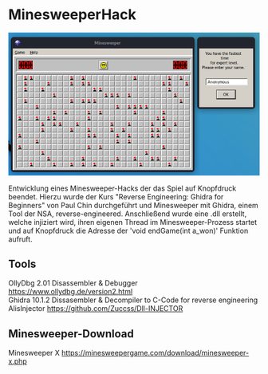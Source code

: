# MinesweeperHack
<img src="Minesweeper_Hack.png" alt="QlockToo">

Entwicklung eines Minesweeper-Hacks der das Spiel auf Knopfdruck beendet.
Hierzu wurde der Kurs "Reverse Engineering: Ghidra for Beginners" von Paul Chin durchgeführt und Minesweeper mit Ghidra, einem Tool der NSA, reverse-engineered. 
Anschließend wurde eine .dll erstellt, welche injiziert wird, ihren eigenen Thread im Minesweeper-Prozess startet und auf Knopfdruck die Adresse der 'void endGame(int a_won)' Funktion aufruft.

 Tools
-------------------------------
 OllyDbg 2.01    Disassembler & Debugger    https://www.ollydbg.de/version2.html  
 Ghidra 10.1.2   Dissasembler & Decompiler to C-Code for reverse engineering  
 AlisInjector    https://github.com/Zuccss/Dll-INJECTOR 

 Minesweeper-Download
-------------------------------
 Minesweeper X    https://minesweepergame.com/download/minesweeper-x.php
